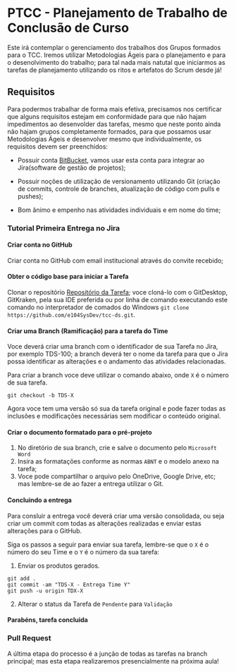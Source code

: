 # PTCC - Planejamento de Trabalho de Conclusão de Curso

Este irá contemplar o gerenciamento dos trabalhos dos Grupos formados para o TCC.
Iremos utilizar Metodologias Ágeis para o planejamento e para o desenolvimento do trabalho; para tal nada mais natutal que iniciarmos as tarefas de planejamento utilizando os ritos e artefatos do Scrum desde já!

## Requisitos

Para podermos trabalhar de forma mais efetiva, precisamos nos certificar que alguns requisitos estejam em conformidade para que não hajam impedimentos ao desenvolder das tarefas, mesmo que neste ponto ainda não hajam grupos completamente formados, para que possamos usar Metodologias Ágeis e desenvolver mesmo que individualmente, os requisitos devem ser preenchidos:

* Possuir conta [BitBucket](https://bitbucket.org), vamos usar esta conta para integrar ao Jira(software de gestão de projetos);

* Possuir noções de utilização de versionamento utilizando Git (criação de commits, controle de branches, atualização de código com pulls e pushes);

* Bom ânimo e empenho nas atividades individuais e em nome do time;

### Tutorial Primeira Entrega no Jira

#### Criar conta no GitHub

Criar conta no GitHub com email institucional através do convite recebido;

#### Obter o código base para iniciar a Tarefa

Clonar o repositório [Repositório da Tarefa](https://github.com/e104SysDev/tcc-ds); voce cloná-lo com o GitDesktop, GitKraken, pela sua IDE preferida ou por linha de comando executando este comando no interpretador de comados do Windows `git clone https://github.com/e104SysDev/tcc-ds.git`. 

#### Criar uma Branch (Ramificação) para a tarefa do Time

Voce deverá criar uma branch com o identificador de sua Tarefa no Jira, por exemplo TDS-100; a branch deverá ter o nome da tarefa para que o Jira possa identificar as alterações e o andamento das atividades relacionadas.

Para criar a branch voce deve utilizar o comando abaixo, onde `X` é o número de sua tarefa.

```shell
git checkout -b TDS-X
```

Agora voce tem uma versão só sua da tarefa original e pode fazer todas as inclusões e modificações necessárias sem modificar o conteúdo original.

#### Criar o documento formatado para o pré-projeto

1. No diretório de sua branch, crie e salve o documento pelo `Microsoft Word`
2. Insira as formatações conforme as normas `ABNT` e o modelo anexo na tarefa;
3. Voce pode compartilhar o arquivo pelo OneDrive, Google Drive, etc; mas lembre-se de ao fazer a entrega utilizar o Git.


#### Concluindo a entrega

Para consluir a entrega você deverá criar uma versão consolidada, ou seja criar um commit com todas as alterações realizadas e enviar estas alterações para o GitHub.

Siga os passos a seguir para enviar sua tarefa, lembre-se que o `X` é o número do seu Time e o `Y` é o número da sua tarefa:

1. Enviar os produtos gerados.

```shell
git add .
git commit -am "TDS-X - Entrega Time Y"
git push -u origin TDX-X
```

2. Alterar o status da Tarefa de `Pendente` para `Validação`

#### Parabéns, tarefa concluida

### Pull Request

A última etapa do processo é a junção de todas as tarefas na branch principal; mas esta etapa realizaremos presencialmente na próxima aula!



